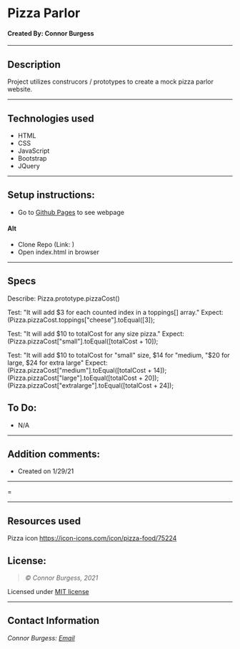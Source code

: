 # Pizza Parlor
#### Created By: Connor Burgess

* * *

## Description  
Project utilizes construcors / prototypes to create a mock pizza parlor website.

* * *

## Technologies used
* HTML
* CSS
* JavaScript
* Bootstrap
* JQuery

* * *

## Setup instructions:  
* Go to [Github Pages](Link) to see webpage
#### Alt
* Clone Repo (Link: )
* Open index.html in browser

* * *

## Specs

Describe: 
Pizza.prototype.pizzaCost()

Test: "It will add $3 for each counted index in a toppings[] array." 
Expect: (Pizza.pizzaCost.toppings["cheese"].toEqual([3]);

Test: "It will add $10 to totalCost for any size pizza." 
Expect: (Pizza.pizzaCost["small"].toEqual([totalCost + 10]);

Test: "It will add $10 to totalCost for "small" size, $14 for "medium, "$20 for large, $24 for extra large" 
Expect: (Pizza.pizzaCost["medium"].toEqual([totalCost + 14]); 
        (Pizza.pizzaCost["large"].toEqual([totalCost + 20]);
        (Pizza.pizzaCost["extralarge"].toEqual([totalCost + 24]);



## To Do:
* N/A

* * *

## Addition comments:
* Created on 1/29/21  

* * *
=
* * *
## Resources used

Pizza icon https://icon-icons.com/icon/pizza-food/75224

## License:
> *&copy; Connor Burgess, 2021*

Licensed under [MIT license](https://mit-license.org/)

* * *

## Contact Information
_Connor Burgess: [Email](connorburgesscodes@gmail.com)_